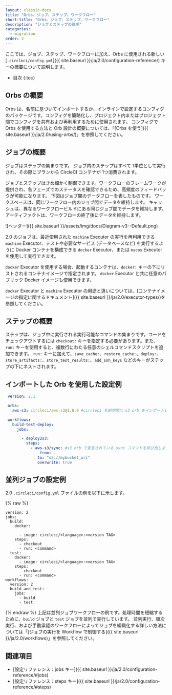 ```yaml
---
layout: classic-docs
title: "Orbs、ジョブ、ステップ、ワークフロー"
short-title: "Orbs、ジョブ、ステップ、ワークフロー"
description: "ジョブとステップの説明"
categories:
  - migration
order: 2
---
```


ここでは、ジョブ、ステップ、ワークフローに加え、Orbs に使用される新しい [`.circleci/config.yml`]({{ site.baseurl }}/ja/2.0/configuration-reference/) キーの概要について説明します。

- 目次
{:toc}

## Orbs の概要

Orbs は、名前に基づいてインポートするか、インラインで設定するコンフィグのパッケージです。コンフィグを簡略化し、プロジェクト内またはプロジェクト間でコンフィグを共有および再利用するために使用されます。 コンフィグで Orbs を使用する方法と Orb 設計の概要については、「[Orbs を使う]({{ site.baseurl }}/ja/2.0/using-orbs/)」を参照してください。

## ジョブの概要

ジョブはステップの集まりです。 ジョブ内のステップはすべて 1単位として実行され、その際にプランから CircleCI コンテナが 1つ消費されます。

ジョブとステップはきめ細かく制御できます。ワークフローのフレームワークが提供され、各フェーズでのステータスを確認できるため、高頻度のフィードバックが可能になります。 下図はジョブ間のデータフローを表したものです。 ワークスペースは、同じワークフロー内のジョブ間でデータを維持します。 キャッシュは、異なるワークフロービルドにある同じジョブ間でデータを維持します。 アーティファクトは、ワークフローの終了後にデータを維持します。

![ヘッダー]({{ site.baseurl }}/assets/img/docs/Diagram-v3--Default.png)

2.0 のジョブは、最近使用された `machine` Executor の実行を再利用できる `machine` Executor、テストや必要なサービス (データベースなど) を実行するように Docker コンテナを構成できる `docker` Executor、または `macos` Executor を使用して実行できます。

`docker` Executor を使用する場合、起動するコンテナは、`docker:` キーの下にリストされるコンテナイメージで指定されます。 `docker` Executor と共に任意のパブリック Docker イメージも使用できます。

`docker` Executor と `machine` Executor の用途と違いについては、[コンテナイメージの指定に関するドキュメント]({{ site.baseurl }}/ja/2.0/executor-types/)を参照してください。

## ステップの概要

ステップは、ジョブ中に実行される実行可能なコマンドの集まりです。コードをチェックアウトするには `checkout:` キーを指定する必要があります。また、`run:` キーを使用すると、複数行にわたる任意のシェルコマンドスクリプトを追加できます。 `run:` キーに加えて、`save_cache:`、`restore_cache:`、`deploy:`、`store_artifacts:`、`store_test_results:`、`add_ssh_keys` などのキーがステップの下にネストされます。

## インポートした Orb を使用した設定例

```yaml
 version: 2.1

 orbs:
   aws-s3: circleci/aws-s3@1.0.0 #circleci 名前空間に s3 orb をインポートします

 workflows:
   build-test-deploy:
     jobs:

       - deploy2s3:
         steps:
           - aws-s3/sync: #s3 orb で宣言されている sync コマンドを呼び出します
               from: .
              to: "s3://mybucket_uri"
              overwrite: true
```

## 並列ジョブの設定例

2.0 `.circleci/config.yml` ファイルの例を以下に示します。

{% raw %}

    version: 2
    jobs:
      build:
        docker:

          - image: circleci/<language>:<version TAG>
        steps:
          - checkout
          - run: <command>
      test:
        docker:
          - image: circleci/<language>:<version TAG>
        steps:
          - checkout
          - run: <command>
    workflows:
      version: 2
      build_and_test:
        jobs:
          - build
          - test


{% endraw %} 上記は並列ジョブワークフローの例です。処理時間を短縮するために、`build` ジョブと `test` ジョブを並列で実行しています。 並列実行、順次実行、および手動承認のワークフローによってジョブを組織化する詳しい方法については「[ジョブの実行を Workflow で制御する]({{ site.baseurl }}/ja/2.0/workflows)」を参照してください。

## 関連項目

- [設定リファレンス：jobs キー]({{ site.baseurl }}/ja/2.0/configuration-reference/#jobs)
- [設定リファレンス：steps キー]({{ site.baseurl }}/ja/2.0/configuration-reference/#steps)
